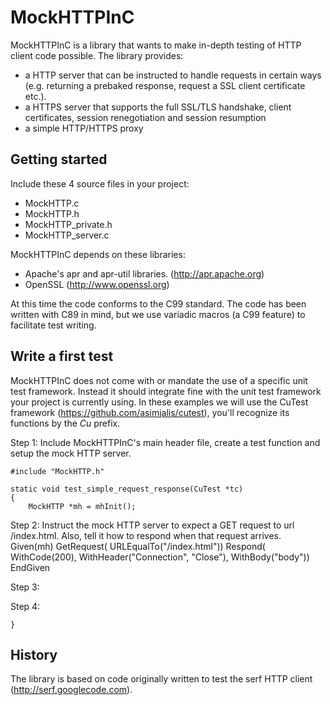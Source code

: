 MockHTTPInC
===========

MockHTTPInC is a library that wants to make in-depth testing of HTTP client code possible. The library provides:
- a HTTP server that can be instructed to handle requests in certain ways (e.g. returning a prebaked response, request a SSL client certificate etc.).
- a HTTPS server that supports the full SSL/TLS handshake, client certificates, session renegotiation and session resumption
- a simple HTTP/HTTPS proxy 

Getting started
---------------

Include these 4 source files in your project:
- MockHTTP.c
- MockHTTP.h
- MockHTTP_private.h
- MockHTTP_server.c

MockHTTPInC depends on these libraries:
- Apache's apr and apr-util libraries. (http://apr.apache.org)
- OpenSSL (http://www.openssl.org)

At this time the code conforms to the C99 standard. The code has been written with C89 in mind, but we use variadic macros (a C99 feature) to facilitate test writing.

Write a first test
------------------

MockHTTPInC does not come with or mandate the use of a specific unit test framework. Instead it should integrate fine with the unit test framework your project is currently using. In these examples we will use the CuTest framework (https://github.com/asimjalis/cutest), you'll recognize its functions by the *Cu* prefix.


Step 1: Include MockHTTPInC's main header file, create a test function and setup the mock HTTP server.

    #include "MockHTTP.h"

    static void test_simple_request_response(CuTest *tc)
    {
        MockHTTP *mh = mhInit();

Step 2: Instruct the mock HTTP server to expect a GET request to url /index.html. Also, tell it how to respond when that request arrives.
        Given(mh)
          GetRequest(
            URLEqualTo("/index.html"))
          Respond(
            WithCode(200), WithHeader("Connection", "Close"), WithBody("body"))
        EndGiven

Step 3: 



Step 4:

    }

History
-------

The library is based on code originally written to test the serf HTTP client (http://serf.googlecode.com). 
